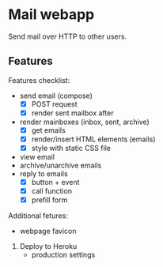# Mail webapp

Send mail over HTTP to other users.

## Features

Features checklist:

- send email (compose)
    - [x] POST request
    - [x] render sent mailbox after
- render mainboxes (inbox, sent, archive)
    - [x] get emails
    - [x] render/insert HTML elements (emails)
    - [x] style with static CSS file
- view email
- archive/unarchive emails
- reply to emails
    - [x] button + event
    - [x] call function
    - [x] prefill form

Additional fetures:

- webpage favicon

1. Deploy to Heroku
    - production settings